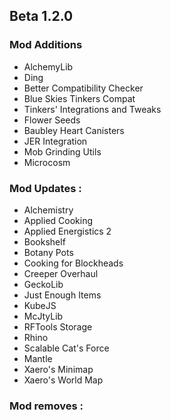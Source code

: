 ## Beta 1.2.0

### Mod Additions
- AlchemyLib
- Ding
- Better Compatibility Checker
- Blue Skies Tinkers Compat
- Tinkers' Integrations and Tweaks
- Flower Seeds
- Baubley Heart Canisters
- JER Integration
- Mob Grinding Utils
- Microcosm

### Mod Updates :
- Alchemistry
- Applied Cooking
- Applied Energistics 2
- Bookshelf
- Botany Pots
- Cooking for Blockheads
- Creeper Overhaul
- GeckoLib
- Just Enough Items
- KubeJS
- McJtyLib
- RFTools Storage
- Rhino
- Scalable Cat's Force
- Mantle
- Xaero's Minimap
- Xaero's World Map

### Mod removes :
